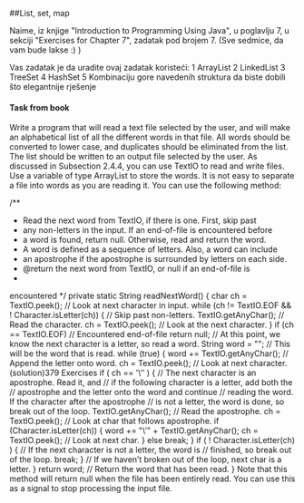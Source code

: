##List, set, map

Naime, iz knjige "Introduction to Programming Using Java", u poglavlju 7, u sekciji "Exercises for Chapter 7", zadatak pod brojem 7.
(Sve sedmice, da vam bude lakse :) )

Vas zadatak je da uradite ovaj zadatak koristeći:
1 ArrayList
2 LinkedList
3 TreeSet
4 HashSet
5 Kombinaciju gore navedenih struktura da biste dobili što elegantnije rješenje


#### Task from book
Write a program that will read a text file selected by the user, and will make an alphabetical
list of all the different words in that file. All words should be converted to lower case, and
duplicates should be eliminated from the list. The list should be written to an output file
selected by the user. As discussed in Subsection 2.4.4, you can use TextIO to read and
write files. Use a variable of type ArrayList<String> to store the words. It is not easy to
separate a file into words as you are reading it. You can use the following method:

/**
* Read the next word from TextIO, if there is one. First, skip past
* any non-letters in the input. If an end-of-file is encountered before
* a word is found, return null. Otherwise, read and return the word.
* A word is defined as a sequence of letters. Also, a word can include
* an apostrophe if the apostrophe is surrounded by letters on each side.
* @return the next word from TextIO, or null if an end-of-file is
*
encountered
*/
private static String readNextWord() {
char ch = TextIO.peek(); // Look at next character in input.
while (ch != TextIO.EOF && ! Character.isLetter(ch)) {
// Skip past non-letters.
TextIO.getAnyChar(); // Read the character.
ch = TextIO.peek();
// Look at the next character.
}
if (ch == TextIO.EOF) // Encountered end-of-file
return null;
// At this point, we know the next character is a letter, so read a word.
String word = ""; // This will be the word that is read.
while (true) {
word += TextIO.getAnyChar(); // Append the letter onto word.
ch = TextIO.peek(); // Look at next character.
(solution)379
Exercises
if ( ch == ’\’’ ) {
// The next character is an apostrophe. Read it, and
// if the following character is a letter, add both the
// apostrophe and the letter onto the word and continue
// reading the word. If the character after the apostrophe
// is not a letter, the word is done, so break out of the loop.
TextIO.getAnyChar();
// Read the apostrophe.
ch = TextIO.peek();
// Look at char that follows apostrophe.
if (Character.isLetter(ch)) {
word += "\’" + TextIO.getAnyChar();
ch = TextIO.peek(); // Look at next char.
}
else
break;
}
if ( ! Character.isLetter(ch) ) {
// If the next character is not a letter, the word is
// finished, so break out of the loop.
break;
}
// If we haven’t broken out of the loop, next char is a letter.
}
return word;
// Return the word that has been read.
}
Note that this method will return null when the file has been entirely read. You can use
this as a signal to stop processing the input file.